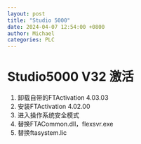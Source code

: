```yaml
---
layout: post
title: "Studio 5000"
date: 2024-04-07 12:54:00 +0800
author: Michael
categories: PLC
---
```


# Studio5000 V32 激活
1. 卸载自带的FTActivation 4.03.03
2. 安装FTActivation 4.02.00
3. 进入操作系统安全模式
4. 替换FTACommon.dll，flexsvr.exe
5. 替换ftasystem.lic